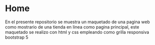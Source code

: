 # Home

En el presente repositorio se muestra un maquetado de una pagina web como mostrario de una tienda en linea como pagina principal, este maquetado se realizo con html y css empleando como grilla responsiva bootstrap 5 
